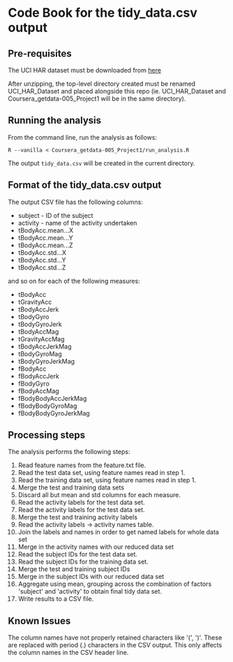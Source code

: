 # Code Book for the tidy_data.csv output

## Pre-requisites

The UCI HAR dataset must be downloaded from [here](https://d396qusza40orc.cloudfront.net/getdata%2Fprojectfiles%2FUCI%20HAR%20Dataset.zip)

After unzipping, the top-level directory created must be renamed UCI_HAR_Dataset
and placed alongside this repo (ie. UCI_HAR_Dataset and Coursera_getdata-005_Project1
will be in the same directory).

## Running the analysis

From the command line, run the analysis as follows:

`R --vanilla < Coursera_getdata-005_Project1/run_analysis.R`

The output `tidy_data.csv` will be created in the current directory.

## Format of the tidy_data.csv output

The output CSV file has the following columns:

* subject - ID of the subject
* activity - name of the activity undertaken
* tBodyAcc.mean...X
* tBodyAcc.mean...Y
* tBodyAcc.mean...Z
* tBodyAcc.std...X
* tBodyAcc.std...Y
* tBodyAcc.std...Z

and so on for each of the following measures:
* tBodyAcc
* tGravityAcc
* tBodyAccJerk
* tBodyGyro
* tBodyGyroJerk
* tBodyAccMag
* tGravityAccMag
* tBodyAccJerkMag
* tBodyGyroMag
* tBodyGyroJerkMag
* fBodyAcc
* fBodyAccJerk
* fBodyGyro
* fBodyAccMag
* fBodyBodyAccJerkMag
* fBodyBodyGyroMag
* fBodyBodyGyroJerkMag

## Processing steps

The analysis performs the following steps:

1. Read feature names from the feature.txt file.
1. Read the test data set, using feature names read in step 1.
1. Read the training data set, using feature names read in step 1.
1. Merge the test and training data sets
1. Discard all but mean and std columns for each measure.
1. Read the activity labels for the test data set.
1. Read the activity labels for the test data set.
1. Merge the test and training activity labels
1. Read the activity labels -> activity names table.
1. Join the labels and names in order to get named labels for whole data set
1. Merge in the activity names with our reduced data set
1. Read the subject IDs for the test data set.
1. Read the subject IDs for the training data set.
1. Merge the test and training subject IDs
1. Merge in the subject IDs with our reduced data set
1. Aggregate using mean, grouping across the combination of factors 'subject'
   and 'activity' to obtain final tidy data set.
1. Write results to a CSV file.

## Known Issues

The column names have not properly retained characters like '(', ')'.
These are replaced with period (.) characters in the CSV output.
This only affects the column names in the CSV header line.
